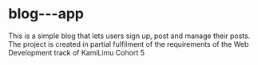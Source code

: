 # blog---app
This is a simple blog that lets users sign up, post and manage their posts. The project is created in partial fulfilment of the requirements of the Web Development track of KamiLimu Cohort 5
